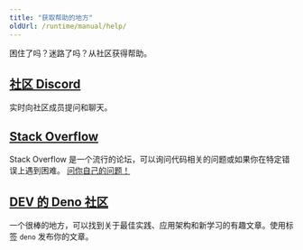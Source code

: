 ```yaml
---
title: "获取帮助的地方"
oldUrl: /runtime/manual/help/
---
```


困住了吗？迷路了吗？从社区获得帮助。

## [社区 Discord](https://discord.gg/deno)

实时向社区成员提问和聊天。

## [Stack Overflow](https://stackoverflow.com/questions/tagged/deno)

Stack Overflow 是一个流行的论坛，可以询问代码相关的问题或如果你在特定错误上遇到困难。
[问你自己的问题！](https://stackoverflow.com/questions/ask?tags=deno)

## [DEV 的 Deno 社区](https://dev.to/t/deno)

一个很棒的地方，可以找到关于最佳实践、应用架构和新学习的有趣文章。使用标签 `deno` 发布你的文章。